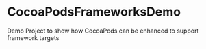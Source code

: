 CocoaPodsFrameworksDemo
=======================

Demo Project to show how CocoaPods can be enhanced to support framework targets
